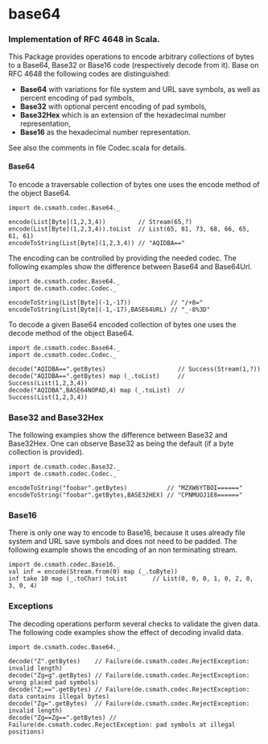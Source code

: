 # base64

### Implementation of RFC 4648 in Scala.

This Package provides operations to encode arbitrary collections of bytes to a
Base64, Base32 or Base16 code (respectively decode from it). Base on RFC 4648
the following codes are distinguished:

- **Base64** with variations for file system and URL save symbols, as well as
percent encoding of pad symbols,
- **Base32** with optional percent encoding of pad symbols,
- **Base32Hex** which is an extension of the hexadecimal number representation,
- **Base16** as the hexadecimal number representation.

See also the comments in file Codec.scala for details.

#### Base64

To encode a traversable collection of bytes one uses the encode method of the
object Base64.

```
import de.csmath.codec.Base64._  

encode(List[Byte](1,2,3,4))         // Stream(65,?)  
encode(List[Byte](1,2,3,4)).toList  // List(65, 81, 73, 68, 66, 65, 61, 61)  
encodeToString(List[Byte](1,2,3,4)) // "AQIDBA=="
```

The encoding can be controlled by providing the needed codec. The following
examples show the difference between Base64 and Base64Url.

```
import de.csmath.codec.Base64._  
import de.csmath.codec.Codec._

encodeToString(List[Byte](-1,-17))           // "/+8="  
encodeToString(List[Byte](-1,-17),BASE64URL) // "_-8%3D"
```

To decode a given Base64 encoded collection of bytes one uses the decode method
of the object Base64.

```
import de.csmath.codec.Base64._  
import de.csmath.codec.Codec._

decode("AQIDBA==".getBytes)                    // Success(Stream(1,?))  
decode("AQIDBA==".getBytes) map (_.toList)     // Success(List(1,2,3,4))  
decode("AQIDBA",BASE64NOPAD,4) map (_.toList)  // Success(List(1,2,3,4))
```

### Base32 and Base32Hex

The following examples show the difference between Base32 and Base32Hex.
One can observe Base32 as being the default (if a byte collection is provided).

```
import de.csmath.codec.Base32._
import de.csmath.codec.Codec._

encodeToString("foobar".getBytes)           // "MZXW6YTBOI======"
encodeToString("foobar".getBytes,BASE32HEX) // "CPNMUOJ1E8======"
```

### Base16

There is only one way to encode to Base16, because it uses already file system
and URL save symbols and does not need to be padded. The following example
shows the encoding of an non terminating stream.

```
import de.csmath.codec.Base16._
val inf = encode(Stream.from(0) map (_.toByte))
inf take 10 map (_.toChar) toList       // List(0, 0, 0, 1, 0, 2, 0, 3, 0, 4)
```

### Exceptions

The decoding operations perform several checks to validate the given data.
The following code examples show the effect of decoding invalid data.

```
import de.csmath.codec.Base64._

decode("Z".getBytes)    // Failure(de.csmath.codec.RejectException: invalid length)
decode("Zg=g".getBytes) // Failure(de.csmath.codec.RejectException: wrong placed pad symbols)
decode("Z;==".getBytes) // Failure(de.csmath.codec.RejectException: data contains illegal bytes)
decode("Zg=".getBytes)  // Failure(de.csmath.codec.RejectException: invalid length)
decode("Zg==Zg==".getBytes) // Failure(de.csmath.codec.RejectException: pad symbols at illegal positions)
```
